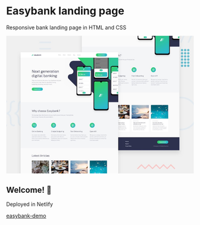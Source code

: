 # Easybank landing page

Responsive bank landing page in HTML and CSS

![Design preview for the Easybank landing page coding challenge](./design/desktop-preview.jpg)

## Welcome! 👋

Deployed in Netlify

[easybank-demo](easybank-by-anarseferrov.netlify.app)
